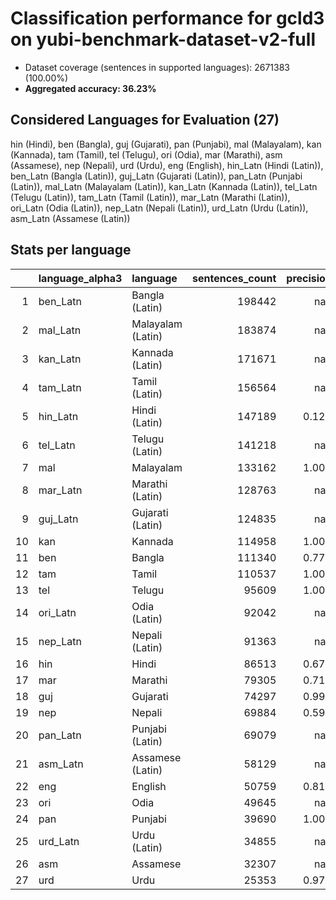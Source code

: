 # Classification performance for gcld3 on yubi-benchmark-dataset-v2-full

- Dataset coverage (sentences in supported languages): 2671383 (100.00%)
- **Aggregated accuracy: 36.23%**

<h2 id="supported-languages">Considered Languages for Evaluation (27)</h2>

hin (Hindi), ben (Bangla), guj (Gujarati), pan (Punjabi), mal (Malayalam), kan (Kannada), tam (Tamil), tel (Telugu), ori (Odia), mar (Marathi), asm (Assamese), nep (Nepali), urd (Urdu), eng (English), hin_Latn (Hindi (Latin)), ben_Latn (Bangla (Latin)), guj_Latn (Gujarati (Latin)), pan_Latn (Punjabi (Latin)), mal_Latn (Malayalam (Latin)), kan_Latn (Kannada (Latin)), tel_Latn (Telugu (Latin)), tam_Latn (Tamil (Latin)), mar_Latn (Marathi (Latin)), ori_Latn (Odia (Latin)), nep_Latn (Nepali (Latin)), urd_Latn (Urdu (Latin)), asm_Latn (Assamese (Latin))

<h2 id="metrics-per-language">Stats per language</h2>

|    | language_alpha3   | language          |   sentences_count |   precision |   recall |    f1 |     tp |     fp |      tn |     fn |
|---:|:------------------|:------------------|------------------:|------------:|---------:|------:|-------:|-------:|--------:|-------:|
|  1 | ben_Latn          | Bangla (Latin)    |            198442 |     nan     |    0.000 | 0.000 |      0 |      0 | 2472941 | 198442 |
|  2 | mal_Latn          | Malayalam (Latin) |            183874 |     nan     |    0.000 | 0.000 |      0 |      0 | 2487509 | 183874 |
|  3 | kan_Latn          | Kannada (Latin)   |            171671 |     nan     |    0.000 | 0.000 |      0 |      0 | 2499712 | 171671 |
|  4 | tam_Latn          | Tamil (Latin)     |            156564 |     nan     |    0.000 | 0.000 |      0 |      0 | 2514819 | 156564 |
|  5 | hin_Latn          | Hindi (Latin)     |            147189 |       0.120 |    0.292 | 0.105 |  43014 | 314966 | 2209228 | 104175 |
|  6 | tel_Latn          | Telugu (Latin)    |            141218 |     nan     |    0.000 | 0.000 |      0 |      0 | 2530165 | 141218 |
|  7 | mal               | Malayalam         |            133162 |       1.000 |    0.991 | 0.995 | 131909 |      0 | 2538221 |   1253 |
|  8 | mar_Latn          | Marathi (Latin)   |            128763 |     nan     |    0.000 | 0.000 |      0 |      0 | 2542620 | 128763 |
|  9 | guj_Latn          | Gujarati (Latin)  |            124835 |     nan     |    0.000 | 0.000 |      0 |      0 | 2546548 | 124835 |
| 10 | kan               | Kannada           |            114958 |       1.000 |    0.994 | 0.997 | 114213 |      9 | 2556416 |    745 |
| 11 | ben               | Bangla            |            111340 |       0.777 |    0.994 | 0.775 | 110707 |  31840 | 2528203 |    633 |
| 12 | tam               | Tamil             |            110537 |       1.000 |    0.995 | 0.997 | 109938 |      1 | 2560845 |    599 |
| 13 | tel               | Telugu            |             95609 |       1.000 |    0.995 | 0.997 |  95119 |      0 | 2575774 |    490 |
| 14 | ori_Latn          | Odia (Latin)      |             92042 |     nan     |    0.000 | 0.000 |      0 |      0 | 2579341 |  92042 |
| 15 | nep_Latn          | Nepali (Latin)    |             91363 |     nan     |    0.000 | 0.000 |      0 |      0 | 2580020 |  91363 |
| 16 | hin               | Hindi             |             86513 |       0.672 |    0.753 | 0.605 |  65112 |  31839 | 2553031 |  21401 |
| 17 | mar               | Marathi           |             79305 |       0.714 |    0.869 | 0.677 |  68883 |  27622 | 2564456 |  10422 |
| 18 | guj               | Gujarati          |             74297 |       0.999 |    0.989 | 0.994 |  73489 |     39 | 2597047 |    808 |
| 19 | nep               | Nepali            |             69884 |       0.594 |    0.744 | 0.539 |  51998 |  35485 | 2566014 |  17886 |
| 20 | pan_Latn          | Punjabi (Latin)   |             69079 |     nan     |    0.000 | 0.000 |      0 |      0 | 2602304 |  69079 |
| 21 | asm_Latn          | Assamese (Latin)  |             58129 |     nan     |    0.000 | 0.000 |      0 |      0 | 2613254 |  58129 |
| 22 | eng               | English           |             50759 |       0.816 |    0.958 | 0.801 |  48614 |  10980 | 2609644 |   2145 |
| 23 | ori               | Odia              |             49645 |     nan     |    0.000 | 0.000 |      0 |      0 | 2621738 |  49645 |
| 24 | pan               | Punjabi           |             39690 |       1.000 |    0.993 | 0.996 |  39398 |      0 | 2631693 |    292 |
| 25 | urd_Latn          | Urdu (Latin)      |             34855 |     nan     |    0.000 | 0.000 |      0 |      0 | 2636528 |  34855 |
| 26 | asm               | Assamese          |             32307 |     nan     |    0.000 | 0.000 |      0 |      0 | 2639076 |  32307 |
| 27 | urd               | Urdu              |             25353 |       0.970 |    0.614 | 0.744 |  15569 |    476 | 2645554 |   9784 |